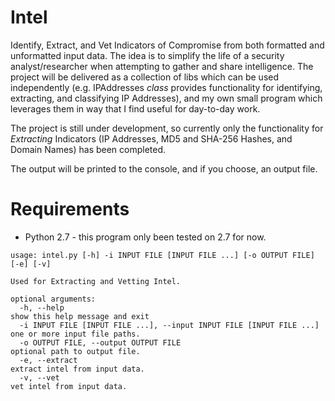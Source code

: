 Intel
=====

Identify, Extract, and Vet Indicators of Compromise from both formatted and unformatted input data.  The idea is to simplify the life of a security analyst/researcher when attempting to gather and share intelligence.  The project will be delivered as a collection of libs which can be used independently (e.g. IPAddresses *class* provides functionality for identifying, extracting, and classifying IP Addresses), and my own small program which leverages them in way that I find useful for day-to-day work.

The project is still under development, so currently only the functionality for *Extracting* Indicators (IP Addresses, MD5 and SHA-256 Hashes, and Domain Names) has been completed.

The output will be printed to the console, and if you choose, an output file.


Requirements
============

* Python 2.7 - this program only been tested on 2.7 for now.

```
usage: intel.py [-h] -i INPUT FILE [INPUT FILE ...] [-o OUTPUT FILE] [-e] [-v]

Used for Extracting and Vetting Intel.

optional arguments:
  -h, --help                                                           show this help message and exit
  -i INPUT FILE [INPUT FILE ...], --input INPUT FILE [INPUT FILE ...]  one or more input file paths.
  -o OUTPUT FILE, --output OUTPUT FILE                                 optional path to output file.
  -e, --extract                                                        extract intel from input data.
  -v, --vet                                                            vet intel from input data.
```

